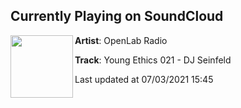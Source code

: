 ## Currently Playing on SoundCloud

[<img align="left" width="100" src="https://i1.sndcdn.com/artworks-g0uXu1ov1VK9yFya-jeArqg-t500x500.jpg">](https://soundcloud.com/openlabradio/youngethics-june-2021)

**Artist**: OpenLab Radio 

**Track**: Young Ethics 021 - DJ Seinfeld

Last updated at 07/03/2021 15:45
